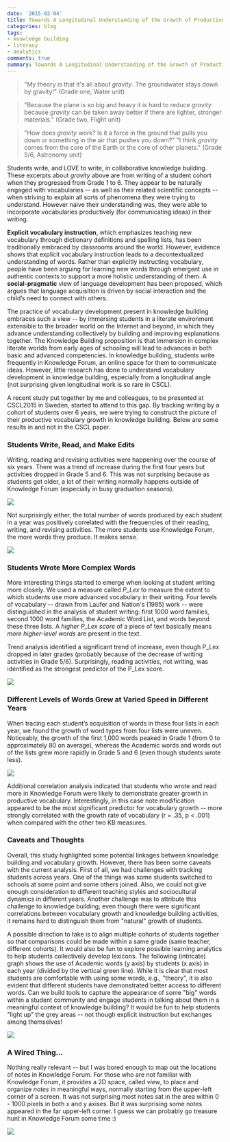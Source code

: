 ```yaml
---
date: '2015-02-04'
title: Towards A Longitudinal Understanding of the Growth of Productive Vocabulary in Knowledge Building
categories: blog
tags:
- knowledge building
- literacy
- analytics
comments: true
summary: Towards A Longitudinal Understanding of the Growth of Productive Vocabulary in Knowledge Building
---
```


> "My theory is that it's all about *gravity*. The groundwater stays down by gravity!" (Grade one, Water unit)

> "Because the plane is so big and heavy it is hard to reduce *gravity* because *gravity* can be taken away better if there are lighter, stronger materials." (Grade two, Flight unit)

> "How does *gravity* work? Is it a force in the ground that pulls you down or something in the air that pushes you down?" "I think *gravity* comes from the core of the Earth or the core of other planets." (Grade 5/6, Astronomy unit)

Students write, and LOVE to write, in collaborative knowledge building. These excerpts about *gravity* above are from writing of a student cohort when they progressed from Grade 1 to 6. They appear to be naturally engaged with vocabularies -- as well as their related scientific concepts -- when striving to explain all sorts of phenomena they were trying to understand. However naive their understanding was, they were able to incorporate vocabularies productively (for communicating ideas) in their writing.

**Explicit vocabulary instruction**, which emphasizes teaching new vocabulary through dictionary definitions and spelling lists, has been traditionally embraced by classrooms around the world. However, evidence shows that explicit vocabulary instruction leads to a decontextualized understanding of words. Rather than explicitly instructing vocabulary, people have been arguing for learning new words through emergent use in authentic contexts to support a more holistic understanding of them. A **social-pragmatic** view of language development has been proposed, which argues that language acquisition is driven by social interaction and the child’s need to connect with others.

The practice of vocabulary development present in knowledge building embraces such a view -- by immersing students in a literate environment extensible to the broader world on the Internet and beyond, in which they advance understanding collectively by building and improving explanations together. The Knowledge Building proposition is that immersion in complex literate worlds from early ages of schooling will lead to advances in both basic and advanced competencies. In knowledge building, students write frequently in Knowledge Forum, an online space for them to communicate ideas. However, little research has done to understand vocabulary development in knowledge building, especially from a longitudinal angle (not surprising given longitudinal work is so rare in CSCL).

A recent study put together by me and colleagues, to be presented at CSCL2015 in Sweden, started to attend to this gap. By tracking writing by a cohort of students over 6 years, we were trying to construct the picture of their productive vocabulary growth in knowledge building. Below are some results in and not in the CSCL paper.

### Students Write, Read, and Make Edits

Writing, reading and revising activities were happening over the course of six years. There was a trend of increase during the first four years but activities dropped in Grade 5 and 6. This was not surprising because as students get older, a lot of their writing normally happens outside of Knowledge Forum (especially in busy graduation seasons).

![](/assets/longitudinal-productive-vocabulary-table.png)

Not surprisingly either, the total number of words produced by each student in a year was positively correlated with the frequencies of their reading, writing, and revising activities. The more students use Knowledge Forum, the more words they produce. It makes sense.

![](/assets/longitudinal-productive-vocabulary-corr.png)

### Students Wrote More Complex Words

More interesting things started to emerge when looking at student writing more closely. We used a measure called *P_Lex* to measure the extent to which students use more advanced vocabulary in their writing. Four levels of vocabulary -- drawn from Laufer and Nation's (1995) work -- were distinguished in the analysis of student writing: first 1000 word families, second 1000 word families, the Academic Word List, and words beyond these three lists. A *higher P_Lex score* of a piece of text basically means *more higher-level words* are present in the text.

Trend analysis identified a significant trend of increase, even though P_Lex dropped in later grades (probably because of the decrease of writing activities in Grade 5/6). Surprisingly, reading activities, not writing, was identified as the strongest predictor of the P_Lex score.

![](/assets/longitudinal-productive-vocabulary-plex.png)

### Different Levels of Words Grew at Varied Speed in Different Years

When tracing each student’s acquisition of words in these four lists in each year, we found the growth of word types from four lists were uneven. Noticeably, the growth of the first 1,000 words peaked in Grade 1 (from 0 to approximately 80 on average), whereas the Academic words and words out of the lists grew more rapidly in Grade 5 and 6 (even though students wrote less).

![](/assets/longitudinal-productive-vocabulary-growth-rate.png)

Additional correlation analysis indicated that students who wrote and read more in Knowledge Forum were likely to demonstrate greater growth in productive vocabulary. Interestingly, in this case note modification appeared to be the most significant predictor for vocabulary growth -- more strongly correlated with the growth rate of vocabulary (r = .35, p < .001) when compared with the other two KB measures.

### Caveats and Thoughts

Overall, this study highlighted some potential linkages between knowledge building and vocabulary growth. However, there has been some caveats with the current analysis. First of all, we had challenges with tracking students across years. One of the things was some students switched to schools at some point and some others joined. Also, we could not give enough consideration to different teaching styles and sociocultural dynamics in different years. Another challenge was to attribute this challenge to knowledge building; even though there were significant correlations between vocabulary growth and knowledge building activities, it remains hard to distinguish them from "natural" growth of students.

A possible direction to take is to align multiple cohorts of students together so that comparisons could be made within a same grade (same teacher, different cohorts). It would also be fun to explore possible learning analytics to help students collectively develop lexicons. The following (intricate) graph shows the use of Academic words (y axis) by students (x axis) in each year (divided by the vertical green line). While it is clear that most students are comfortable with using some words, e.g., "theory", it is also evident that different students have demonstrated better access to different words. Can we build tools to capture the appearance of some "big" words within a student community and engage students in talking about them in a meaningful context of knowledge building? It would be fun to help students "light up" the grey areas -- not though explicit instruction but exchanges among themselves!

![](/assets/longitudinal-productive-vocabulary-academic.png)

### A Wired Thing...

Nothing really relevant -- but I was bored enough to map out the locations of notes in Knowledge Forum. For those who are not familiar with Knowledge Forum, it provides a 2D space, called *view*, to place and organize *notes* in meaningful ways, normally starting from the upper-left corner of a screen. It was not surprising most notes sat in the area within 0 - 1000 pixels in both x and y axises. But it was surprising some notes appeared in the far upper-left corner. I guess we can probably go treasure hunt in Knowledge Forum some time :)

![](/assets/kf_landscape.png)
